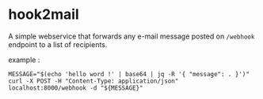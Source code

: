 # hook2mail

A simple webservice that forwards any e-mail message posted on `/webhook` endpoint to a list of recipients.

example :

```shell
MESSAGE="$(echo 'hello word !' | base64 | jq -R '{ "message": . }')"
curl -X POST -H "Content-Type: application/json" localhost:8000/webhook -d "${MESSAGE}"
```
